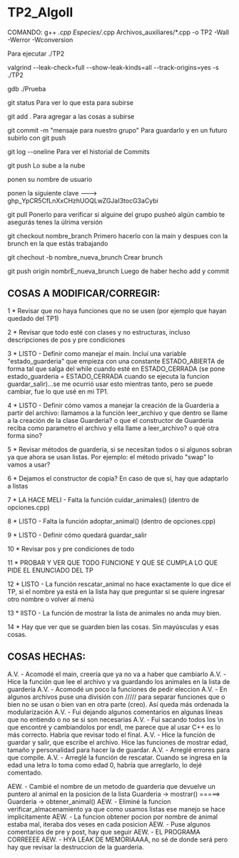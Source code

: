 # TP2_AlgoII

COMANDO: g++ *.cpp Especies/*.cpp Archivos_auxiliares/*.cpp -o TP2 -Wall -Werror -Wconversion

Para ejecutar ./TP2

valgrind --leak-check=full --show-leak-kinds=all --track-origins=yes -s ./TP2

gdb ./Prueba

git status                                   Para ver lo que esta para subirse

git add .                                    Para agregar a las cosas a subirse

git commit -m "mensaje para nuestro grupo"   Para guardarlo y en un futuro subirlo con git push

git log --oneline                            Para ver el historial de Commits

git push                                     Lo sube a la nube 

ponen su nombre de usuario

ponen la siguiente clave --->  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

git pull                                     Ponerlo para verificar si alguine del grupo pusheó algún cambio
                                                te asegurás tenes la úlrima versión

git checkout nombre_branch                   Primero hacerlo con la main y despues con la brunch en la que estás trabajando

git chechout -b nombre_nueva_brunch          Crear brunch

git push origin nombrE_nueva_brunch          Luego de haber hecho add y commit

## COSAS A MODIFICAR/CORREGIR:

1 * Revisar que no haya funciones que no se usen (por ejemplo que hayan quedado del TP1)

2 * Revisar que todo esté con clases y no estructuras, incluso descripciones de pos y pre condiciones

3 * LISTO - Definir como manejar el main. Incluí una variable "estado_guarderia" que empieza con una constante ESTADO_ABIERTA de forma tal que salga del while cuando esté en ESTADO_CERRADA (se pone estado_guarderia = ESTADO_CERRADA cuando se ejecuta la funcion guardar_salir)...se me ocurrió usar esto mientras tanto, pero se puede cambiar, fue lo que usé en mi TP1.

4 * LISTO - Definir cómo vamos a manejar la creación de la Guarderia a partir del archivo: llamamos a la función leer_archivo y que dentro se llame a la creación de la clase Guarderia? o que el constructor de Guarderia reciba como parametro el archivo y ella llame a leer_archivo? o qué otra forma sino?

5 * Revisar métodos de guarderia, si se necesitan todos o si algunos sobran ya que ahora se usan listas. Por ejemplo: el método privado "swap" lo vamos a usar?

6 * Dejamos el constructor de copia? En caso de que sí, hay que adaptarlo a listas

7 * LA HACE MELI - Falta la función cuidar_animales() (dentro de opciones.cpp)

8 * LISTO - Falta la función adoptar_animal() (dentro de opciones.cpp)

9 * LISTO - Definir cómo quedará guardar_salir

10 * Revisar pos y pre condiciones de todo

11 * PROBAR Y VER QUE TODO FUNCIONE Y QUE SE CUMPLA LO QUE PIDE EL ENUNCIADO DEL TP

12 * LISTO - La función rescatar_animal no hace exactamente lo que dice el TP, si el nombre ya está en la lista hay que preguntar si se quiere ingresar otro nombre o volver al menú

13 * lISTO - La función de mostrar la lista de animales no anda muy bien.

14 * Hay que ver que se guarden bien las cosas. Sin mayúsculas y esas cosas.



## COSAS HECHAS:

A.V. - Acomodé el main, creería que ya no va a haber que cambiarlo
A.V. - Hice la función que lee el archivo y va guardando los animales en la lista de guardería
A.V. - Acomodé un poco la funciones de pedir eleccion
A.V. - En algunos archivos puse una división con ///// para separar funciones que o bien no se usan o bien van en otra parte (creo). Así queda más ordenada la modularización
A.V. - Fui dejando algunos comentarios en algunas líneas que no entiendo o no se si son necesarias
A.V. - Fui sacando todos los \n que encontré y cambiandolos por endl, me parece que al usar C++ es lo más correcto. Habría que revisar todo el final.
A.V. - Hice la función de guardar y salir, que escribe el archivo. Hice las funciones de mostrar edad, tamaño y personalidad para hacer la de guardar.
A.V. - Arreglé errores para que compile.
A.V. - Arreglé la función de rescatar. Cuando se ingresa en la edad una letra lo toma como edad 0, habría que arreglarlo, lo dejé comentado.


AEW. - Cambié el nombre de un metodo de guarderia que devuelve un puntero al animal en la posicion de la lista
            Guarderia -> mostrar()  =====>  Guarderia -> obtener_animal()
AEW. - Eliminé la funcion verificar_almacenamiento ya que como usamos listas ese manejo se hace implicitamente
AEW. - La funcion obtener pocion por nombre de animal estaba mal, iteraba dos veses en cada posicion
AEW. - Puse algunos comentarios de pre y post, hay que seguir
AEW. - EL PROGRAMA CORREEEE
AEW. - HYA LEAK DE MEMORIAAAA, no sé de donde será pero hay que revisar la destruccion de la guarderia.
